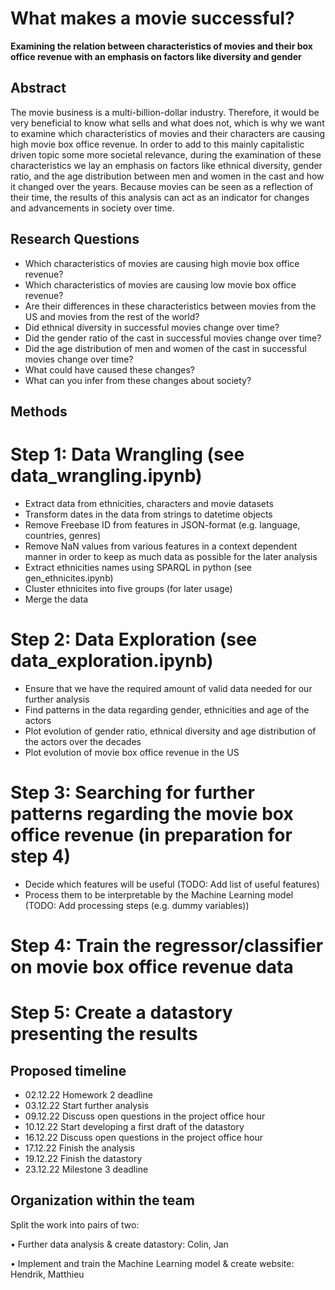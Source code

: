 # What makes a movie successful?
**Examining the relation between characteristics of movies and their box office revenue with an emphasis on factors like diversity and gender**

## Abstract

The movie business is a multi-billion-dollar industry. Therefore, it would be very beneficial to know what sells and what does not, which is why we want to examine which characteristics of movies and their characters are causing high movie box office revenue. In order to add to this mainly capitalistic driven topic some more societal relevance, during the examination of these characteristics we lay an emphasis on factors like ethnical diversity, gender ratio, and the age distribution between men and women in the cast and how it changed over the years. Because movies can be seen as a reflection of their time, the results of this analysis can act as an indicator for changes and advancements in society over time.

## Research Questions

-	Which characteristics of movies are causing high movie box office revenue?
-	Which characteristics of movies are causing low movie box office revenue?
-	Are their differences in these characteristics between movies from the US and movies from the rest of the world?
-	Did ethnical diversity in successful movies change over time?
-	Did the gender ratio of the cast in successful movies change over time?
- Did the age distribution of men and women of the cast in successful movies change over time?
- What could have caused these changes?
- What can you infer from these changes about society?

## Methods

# Step 1: Data Wrangling (see data_wrangling.ipynb)
- Extract data from ethnicities, characters and movie datasets
- Transform dates in the data from strings to datetime objects
- Remove Freebase ID from features in JSON-format (e.g. language, countries, genres)
- Remove NaN values from various features in a context dependent manner in order to keep as much data as possible for the later analysis
- Extract ethnicities names using SPARQL in python (see gen_ethnicites.ipynb)
- Cluster ethnicites into five groups (for later usage)
- Merge the data

# Step 2: Data Exploration (see data_exploration.ipynb)
- Ensure that we have the required amount of valid data needed for our further analysis
- Find patterns in the data regarding gender, ethnicities and age of the actors
- Plot evolution of gender ratio, ethnical diversity and age distribution of the actors over the decades
- Plot evolution of movie box office revenue in the US

# Step 3: Searching for further patterns regarding the movie box office revenue (in preparation for step 4)
- Decide which features will be useful (TODO: Add list of useful features)
- Process them to be interpretable by the Machine Learning model (TODO: Add processing steps (e.g. dummy variables))

# Step 4: Train the regressor/classifier on movie box office revenue data

# Step 5: Create a datastory presenting the results

## Proposed timeline
- 02.12.22 Homework 2 deadline
- 03.12.22 Start further analysis
- 09.12.22 Discuss open questions in the project office hour
- 10.12.22 Start developing a first draft of the datastory
- 16.12.22 Discuss open questions in the project office hour
- 17.12.22 Finish the analysis
- 19.12.22 Finish the datastory
- 23.12.22 Milestone 3 deadline

## Organization within the team

Split the work into pairs of two:

• Further data analysis & create datastory: Colin, Jan

• Implement and train the Machine Learning model & create website: Hendrik, Matthieu
